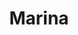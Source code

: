 ---
title: Marina
artigo: a
picture: /images/m/Marina2.jpg
background: /images/fundos/mar.jpg
style: style1
description: Como o próprio nome já...
full-description: Como o próprio nome já sugere, Marina está relacionado com o mar ou ao ambiente marinho. Por isso, este nome geralmente era utilizado pelas pessoas que gostavam ou moravam no litoral! Marina, desta forma, carrega consigo as qualidades de extensão e beleza inerentes ao mar. Quem mais aí gosta muito do mar? Então, fica a dica de um nome para colocar na sua filha!
---